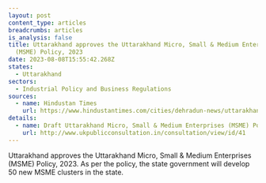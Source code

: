 ```yaml
---
layout: post
content_type: articles
breadcrumbs: articles
is_analysis: false
title: Uttarakhand approves the Uttarakhand Micro, Small & Medium Enterprises
  (MSME) Policy, 2023
date: 2023-08-08T15:55:42.268Z
states:
  - Uttarakhand
sectors:
  - Industrial Policy and Business Regulations
sources:
  - name: Hindustan Times
    url: https://www.hindustantimes.com/cities/dehradun-news/uttarakhand-cabinet-approves-mussoorie-as-separate-tehsil-focuses-on-environmental-protection-and-development-101691150151580.html
details:
  - name: Draft Uttarakhand Micro, Small & Medium Enterprises (MSME) Policy, 2023
    url: http://www.ukpublicconsultation.in/consultation/view/id/41
---
```

Uttarakhand approves the Uttarakhand Micro, Small & Medium Enterprises (MSME) Policy, 2023. As per the policy, the state government will develop 50 new MSME clusters in the state.
